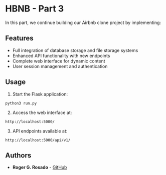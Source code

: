 # HBNB - Part 3

In this part, we continue building our Airbnb clone project by implementing:

## Features
- Full integration of database storage and file storage systems
- Enhanced API functionality with new endpoints
- Complete web interface for dynamic content
- User session management and authentication

## Usage
1. Start the Flask application:
```
python3 run.py
```

2. Access the web interface at:
```
http://localhost:5000/
```

3. API endpoints available at:
```
http://localhost:5000/api/v1/
```

## Authors

- **Roger G. Rosado** - [GitHub](https://github.com/Rogergrosado)

